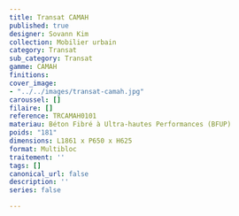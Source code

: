 ```yaml
---
title: Transat CAMAH
published: true
designer: Sovann Kim
collection: Mobilier urbain
category: Transat
sub_category: Transat
gamme: CAMAH
finitions: 
cover_image:
- "../../images/transat-camah.jpg"
caroussel: []
filaire: []
reference: TRCAMAH0101
materiau: Béton Fibré à Ultra-hautes Performances (BFUP)
poids: "181"
dimensions: L1861 x P650 x H625
format: Multibloc
traitement: ''
tags: []
canonical_url: false
description: ''
series: false

---
```


